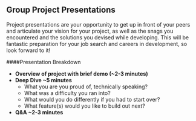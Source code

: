 ## Group Project Presentations

Project presentations are your opportunity to get up in front of your peers and articulate your vision for your project, as well as the snags you encountered and the solutions you devised while developing. This will be fantastic preparation for your job search and careers in development, so look forward to it!

####Presentation Breakdown
- __Overview of project with brief demo (~2-3 minutes)__
- __Deep Dive ~5 minutes__
  - What you are you proud of, technically speaking?
  - What was a difficulty you ran into?
  - What would you do differently if you had to start over?
  - What feature(s) would you like to build out next?
- __Q&A ~2-3 minutes__

